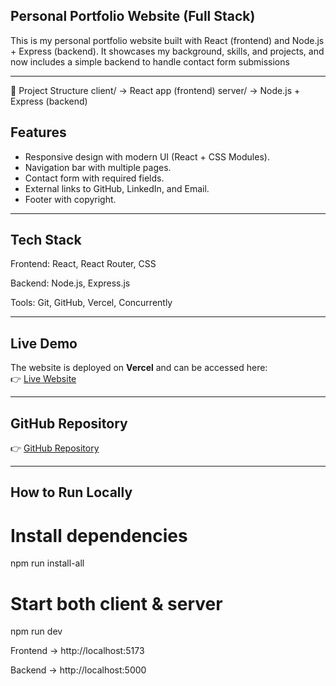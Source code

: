 ## Personal Portfolio Website (Full Stack)

This is my personal portfolio website built with React (frontend) and Node.js + Express (backend).
It showcases my background, skills, and projects, and now includes a simple backend to handle contact form submissions

---

📂 Project Structure
client/   → React app (frontend)
server/   → Node.js + Express (backend)

##  Features
- Responsive design with modern UI (React + CSS Modules).
- Navigation bar with multiple pages.
- Contact form with required fields.
- External links to GitHub, LinkedIn, and Email.
- Footer with copyright.

---
 ## Tech Stack

Frontend: React, React Router, CSS

Backend: Node.js, Express.js

Tools: Git, GitHub, Vercel, Concurrently

---

## Live Demo
The website is deployed on **Vercel** and can be accessed here:  
👉 [Live Website](https://my-portfolio-seven-sage-50.vercel.app/)

---

## GitHub Repository
👉 [GitHub Repository](https://github.com/jie-ui/my-portfolio)


---



##  How to Run Locally

# Install dependencies
npm run install-all

# Start both client & server
npm run dev


Frontend → http://localhost:5173

Backend → http://localhost:5000

